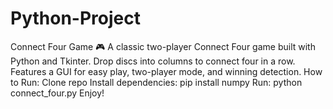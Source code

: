 # Python-Project
Connect Four Game 🎮 A classic two-player Connect Four game built with Python and Tkinter. Drop discs into columns to connect four in a row. Features a GUI for easy play, two-player mode, and winning detection.  How to Run: Clone repo Install dependencies: pip install numpy Run: python connect_four.py Enjoy!

